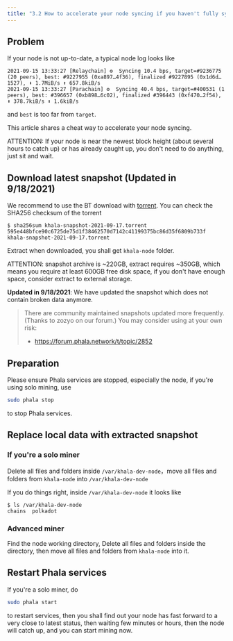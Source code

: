 ```yaml
---
title: "3.2 How to accelerate your node syncing if you haven't fully synced yet"
---
```


## Problem

If your node is not up-to-date, a typical node log looks like

```
2021-09-15 13:33:27 [Relaychain] ⚙️  Syncing 10.4 bps, target=#9236775 (20 peers), best: #9227955 (0xa897…4f36), finalized #9227895 (0x1d6d…1527), ⬇ 1.7MiB/s ⬆ 657.8kiB/s
2021-09-15 13:33:27 [Parachain] ⚙️  Syncing 40.4 bps, target=#400531 (1 peers), best: #396657 (0xb898…6c02), finalized #396443 (0xf470…2f54), ⬇ 378.7kiB/s ⬆ 1.6kiB/s
```

and `best` is too far from `target`.

This article shares a cheat way to accelerate your node syncing.

ATTENTION: If your node is near the newest block height (about several hours to catch up) or has already caught up,
you don't need to do anything, just sit and wait.

## Download latest snapshot (Updated in 9/18/2021)

We recommend to use the BT download with <a href="/files/khala-snapshot-2021-09-17.torrent">torrent</a>. You can check the SHA256 checksum of the torrent

```
$ sha256sum khala-snapshot-2021-09-17.torrent
595e448bfce90c6725de75d1f38462570d7142c41199375bc86d35f6809b733f  khala-snapshot-2021-09-17.torrent
```

Extract when downloaded, you shall get `khala-node` folder.

ATTENTION: snapshot archive is ~220GB, extract requires ~350GB, which means you require at least 600GB free disk space, if you don't have enough space, consider extract to external storage.

**Updated in 9/18/2021**: We have updated the snapshot which does not contain broken data anymore.

> There are community maintained snapshots updated more frequently. (Thanks to zozyo on our forum.) You may consider using at your own risk:
>
> - <https://forum.phala.network/t/topic/2852>

## Preparation

Please ensure Phala services are stopped, especially the node, if you're using solo mining, use

```bash
sudo phala stop
```

to stop Phala services.

## Replace local data with extracted snapshot

### If you're a solo miner

Delete all files and folders inside `/var/khala-dev-node`，move all files and folders from `khala-node` into `/var/khala-dev-node`

If you do things right, inside `/var/khala-dev-node` it looks like

```
$ ls /var/khala-dev-node
chains  polkadot
```

### Advanced miner

Find the node working directory, Delete all files and folders inside the directory, then move all files and folders from `khala-node` into it.

## Restart Phala services

If you're a solo miner, do

```bash
sudo phala start
```

to restart services, then you shall find out your node has fast forward to a very close to latest status, then waiting few minutes or hours,  then the node will catch up, and you can start mining now.
